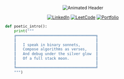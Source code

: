 <!-- 🌈 Cosmic Header with Animated Typing -->
<div align="center">
  <img src="https://readme-typing-svg.demolab.com?font=Fira+Code&size=28&duration=4000&pause=1000&color=7F5AF0&center=true&vCenter=true&width=800&height=80&lines=✨+Sai+Kavya+Majjiga;🌌+Cloud+Alchemist+~+Algorithm+Poet+~+Digital+Storyteller" alt="Animated Header">
</div>

<!-- 🚀 Profile Badges with Glow Effect -->
<div align="center">
  
[![LinkedIn](https://img.shields.io/badge/-Let's_Create_Magic-0A66C2?style=for-the-badge&logo=linkedin&logoColor=white)](https://www.linkedin.com/in/sai-kavya-m-6a76252a7/)
[![LeetCode](https://img.shields.io/badge/-350%2B_Code_Haikus-FFA116?style=for-the-badge&logo=leetcode&logoColor=black)](https://leetcode.com/u/Saikavya_04/)
[![Portfolio](https://img.shields.io/badge/-My_Digital_Canvas-FF7139?style=for-the-badge&logo=vercel&logoColor=white)](https://my-portfolio-three-umber-11.vercel.app/)

</div>

<!-- 🎻 Poetic Introduction with ASCII Frame -->
```python
def poetic_intro():
    print("""
    ╔════════════════════════════════════╗
    ║                                    ║
    ║   I speak in binary sonnets,       ║
    ║   Compose algorithms as verses,    ║
    ║   And debug under the silver glow  ║
    ║   Of a full stack moon.            ║
    ║                                    ║
    ╚════════════════════════════════════╝
    """)
